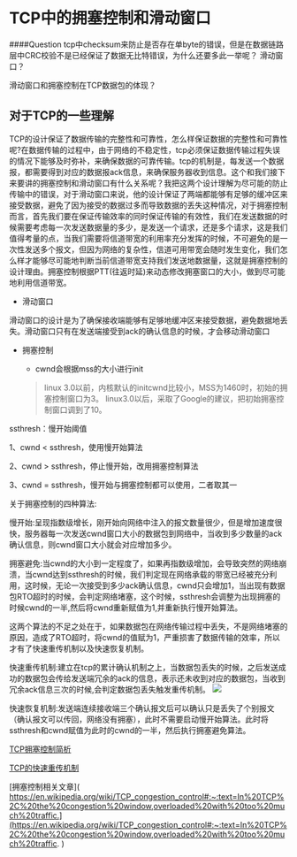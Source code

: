# TCP中的拥塞控制和滑动窗口

####Question
tcp中checksum来防止是否存在单byte的错误，但是在数据链路层中CRC校验不是已经保证了数据无比特错误，为什么还要多此一举呢？
滑动窗口？

滑动窗口和拥塞控制在TCP数据包的体现？

## 对于TCP的一些理解
TCP的设计保证了数据传输的完整性和可靠性，怎么样保证数据的完整性和可靠性呢?在数据传输的过程中，由于网络的不稳定性，tcp必须保证数据传输过程失误的情况下能够及时弥补，来确保数据的可靠传输。tcp的机制是，每发送一个数据报，都需要得到对应的数据报ack信息，来确保服务器收到信息。这个和我们接下来要讲的拥塞控制和滑动窗口有什么关系呢？我把这两个设计理解为尽可能的防止传输中的错误，对于滑动窗口来说，他的设计保证了两端都能够有足够的缓冲区来接受数据，避免了因为接受的数据过多而导致数据的丢失这种情况，对于拥塞控制而言，首先我们要在保证传输效率的同时保证传输的有效性，我们在发送数据的时候需要考虑每一次发送数据量的多少，是发送一个请求，还是多个请求，这是我们值得考量的点，当我们需要将信道带宽的利用率充分发挥的时候，不可避免的是一次性发送多个报文，但因为网络的复杂性，信道可用带宽会随时发生变化，我们怎么样才能够尽可能地判断当前信道带宽支持我们发送地数据量，这就是拥塞控制的设计理由。拥塞控制根据PTT(往返时延)来动态修改拥塞窗口的大小，做到尽可能地利用信道带宽。

+ 滑动窗口

滑动窗口的设计是为了确保接收端能够有足够地缓冲区来接受数据，避免数据地丢失。滑动窗口只有在发送端接受到ack的确认信息的时候，才会移动滑动窗口

+ 拥塞控制
 
  + cwnd会根据mss的大小进行init
  > linux 3.0以前，内核默认的initcwnd比较小，MSS为1460时，初始的拥塞控制窗口为3。
 linux3.0以后，采取了Google的建议，把初始拥塞控制窗口调到了10。


ssthresh：慢开始阈值

   1、cwnd < ssthresh，使用慢开始算法

   2、cwnd > ssthresh，停止慢开始，改用拥塞控制算法

   3、cwnd = ssthresh，慢开始与拥塞控制都可以使用，二者取其一


关于拥塞控制的四种算法:

慢开始:呈现指数级增长，刚开始向网络中注入的报文数量很少，但是增加速度很快，服务器每一次发送cwnd窗口大小的数据包到网络中，当收到多少数量的ack确认信息，则cwnd窗口大小就会对应增加多少。

拥塞避免:当cwnd的大小到一定程度了，如果再指数级增加，会导致突然的网络崩溃，当cwnd达到ssthresh的时候，我们判定现在网络承载的带宽已经被充分利用，这时候，无论一次接受到多少ack确认信息，cwnd只会增加1，当出现有数据包RTO超时的时候，会判定网络堵塞，这个时候，ssthresh会调整为出现拥塞的时候cwnd的一半,然后将cwnd重新赋值为1,并重新执行慢开始算法。


这两个算法的不足之处在于，如果数据包在网络传输过程中丢失，不是网络堵塞的原因，造成了RTO超时，将cwnd的值赋为1，严重损害了数据传输的效率，所以才有了快速重传机制以及快速恢复机制。

快速重传机制:建立在tcp的累计确认机制之上，当数据包丢失的时候，之后发送成功的数据包会传给发送端冗余的ack的信息，表示还未收到对应的数据包，当收到冗余ack信息三次的时候,会判定数据包丢失触发重传机制。
![](https://img-blog.csdnimg.cn/20200514225454520.png?x-oss-process=image/watermark,type_ZmFuZ3poZW5naGVpdGk,shadow_10,text_aHR0cHM6Ly9ibG9nLmNzZG4ubmV0L3FxXzM3NDM3OTgz,size_16,color_FFFFFF,t_70)

快速恢复机制:发送端连续接收端三个确认报文后可以确认只是丢失了个别报文（确认报文可以传回，网络没有拥塞），此时不需要启动慢开始算法。此时将ssthresh和cwnd赋值为此时的cwnd的一半，然后执行拥塞避免算法。



[TCP拥塞控制简析]( https://blog.csdn.net/qq_37437983/article/details/106130645?ops_request_misc=%257B%2522request%255Fid%2522%253A%2522165552466216780357291802%2522%252C%2522scm%2522%253A%252220140713.130102334.pc%255Fall.%2522%257D&request_id=165552466216780357291802&biz_id=0&utm_medium=distribute.pc_search_result.none-task-blog-2~all~first_rank_ecpm_v1~rank_v31_ecpm-4-106130645-null-null.142^v17^pc_search_result_control_group,157^v15^new_3&utm_term=cwnd%E5%92%8Cssthresh%E6%98%AF%E4%BB%80%E4%B9%88&spm=1018.2226.3001.4187 )


[TCP的快速重传机制]( https://blog.csdn.net/whgtheone/article/details/80983882?ops_request_misc=&request_id=&biz_id=102&utm_term=tcp%E6%80%8E%E4%B9%88%E5%86%B3%E5%AE%9A%E9%87%8D%E4%BC%A0&utm_medium=distribute.pc_search_result.none-task-blog-2~all~sobaiduweb~default-1-80983882.142^v17^pc_search_result_control_group,157^v15^new_3&spm=1018.2226.3001.4187 )





[拥塞控制相关文章]( https://en.wikipedia.org/wiki/TCP_congestion_control#:~:text=In%20TCP%2C%20the%20congestion%20window,overloaded%20with%20too%20much%20traffic.](https://en.wikipedia.org/wiki/TCP_congestion_control#:~:text=In%20TCP%2C%20the%20congestion%20window,overloaded%20with%20too%20much%20traffic. )

  